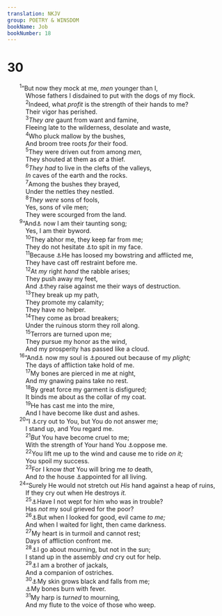 ```yaml
---
translation: NKJV
group: POETRY & WINSDOM
bookName: Job 
bookNumber: 18
---
```


<div class="title"><h1>30</h1></div>
<span class="verse giop_30_1">  <sup>1</sup>“But now they mock at me, <i>men</i> younger than I,<br/>   Whose fathers I disdained to put with the dogs of my flock.<br/></span>
<span class="verse giop_30_2">   <sup>2</sup>Indeed, what <i>profit</i> is the strength of their hands to me?<br/>   Their vigor has perished.<br/></span>
<span class="verse giop_30_3">   <sup>3</sup><i>They</i> <i>are</i> gaunt from want and famine,<br/>   Fleeing late to the wilderness, desolate and waste,<br/></span>
<span class="verse giop_30_4">   <sup>4</sup>Who pluck mallow by the bushes,<br/>   And broom tree roots <i>for</i> their food.<br/></span>
<span class="verse giop_30_5">   <sup>5</sup>They were driven out from among <i>men,</i><br/>   They shouted at them as <i>at</i> a thief.<br/></span>
<span class="verse giop_30_6">   <sup>6</sup><i>They</i> <i>had</i> to live in the clefts of the valleys,<br/>   <i>In</i> caves of the earth and the rocks.<br/></span>
<span class="verse giop_30_7">   <sup>7</sup>Among the bushes they brayed,<br/>   Under the nettles they nestled.<br/></span>
<span class="verse giop_30_8">   <sup>8</sup><i>They</i> <i>were</i> sons of fools,<br/>   Yes, sons of vile men;<br/>   They were scourged from the land.<br/></span>
<span class="verse giop_30_9">  <sup>9</sup>“And<a data-toggle="tooltip" data-placement="bottom" title="Job 17:6; Ps. 69:12; Lam. 3:14, 63">⚓</a> now I am their taunting song;<br/>   Yes, I am their byword.<br/></span>
<span class="verse giop_30_10">   <sup>10</sup>They abhor me, they keep far from me;<br/>   They do not hesitate <a data-toggle="tooltip" data-placement="bottom" title="Num. 12:14; Deut. 25:9; Job 17:6; Is. 50:6; Matt. 26:67; 27:30">⚓</a>to spit in my face.<br/></span>
<span class="verse giop_30_11">   <sup>11</sup>Because <a data-toggle="tooltip" data-placement="bottom" title="Job 12:18">⚓</a>He has loosed my bowstring and afflicted me,<br/>   They have cast off restraint before me.<br/></span>
<span class="verse giop_30_12">   <sup>12</sup>At <i>my</i> right <i>hand</i> the rabble arises;<br/>   They push away my feet,<br/>   And <a data-toggle="tooltip" data-placement="bottom" title="Job 19:12">⚓</a>they raise against me their ways of destruction.<br/></span>
<span class="verse giop_30_13">   <sup>13</sup>They break up my path,<br/>   They promote my calamity;<br/>   They have no helper.<br/></span>
<span class="verse giop_30_14">   <sup>14</sup>They come as broad breakers;<br/>   Under the ruinous storm they roll along.<br/></span>
<span class="verse giop_30_15">   <sup>15</sup>Terrors are turned upon me;<br/>   They pursue my honor as the wind,<br/>   And my prosperity has passed like a cloud.<br/></span>
<span class="verse giop_30_16">  <sup>16</sup>“And<a data-toggle="tooltip" data-placement="bottom" title="Ps. 42:4">⚓</a> now my soul is <a data-toggle="tooltip" data-placement="bottom" title="Ps. 22:14; Is. 53:12">⚓</a>poured out because of my <i>plight;</i><br/>   The days of affliction take hold of me.<br/></span>
<span class="verse giop_30_17">   <sup>17</sup>My bones are pierced in me at night,<br/>   And my gnawing pains take no rest.<br/></span>
<span class="verse giop_30_18">   <sup>18</sup>By great force my garment is disfigured;<br/>   It binds me about as the collar of my coat.<br/></span>
<span class="verse giop_30_19">   <sup>19</sup>He has cast me into the mire,<br/>   And I have become like dust and ashes.<br/></span>
<span class="verse giop_30_20">  <sup>20</sup>“I <a data-toggle="tooltip" data-placement="bottom" title="Job 19:7">⚓</a>cry out to You, but You do not answer me;<br/>   I stand up, and You regard me.<br/></span>
<span class="verse giop_30_21">   <sup>21</sup><i>But</i> You have become cruel to me;<br/>   With the strength of Your hand You <a data-toggle="tooltip" data-placement="bottom" title="Job 10:3; 16:9, 14; 19:6, 22">⚓</a>oppose me.<br/></span>
<span class="verse giop_30_22">   <sup>22</sup>You lift me up to the wind and cause me to ride <i>on</i> <i>it;</i><br/>   You spoil my success.<br/></span>
<span class="verse giop_30_23">   <sup>23</sup>For I know <i>that</i> You will bring me <i>to</i> death,<br/>   And <i>to</i> the house <a data-toggle="tooltip" data-placement="bottom" title="(Heb. 9:27)">⚓</a>appointed for all living.<br/></span>
<span class="verse giop_30_24">  <sup>24</sup>“Surely He would not stretch out <i>His</i> hand against a heap of ruins,<br/>   If they cry out when He destroys <i>it.</i><br/></span>
<span class="verse giop_30_25">   <sup>25</sup><a data-toggle="tooltip" data-placement="bottom" title="Ps. 35:13, 14; Rom. 12:15">⚓</a>Have I not wept for him who was in trouble?<br/>   Has <i>not</i> my soul grieved for the poor?<br/></span>
<span class="verse giop_30_26">   <sup>26</sup><a data-toggle="tooltip" data-placement="bottom" title="Job 3:25, 26; Jer. 8:15">⚓</a>But when I looked for good, evil came <i>to</i> <i>me;</i><br/>   And when I waited for light, then came darkness.<br/></span>
<span class="verse giop_30_27">   <sup>27</sup>My heart is in turmoil and cannot rest;<br/>   Days of affliction confront me.<br/></span>
<span class="verse giop_30_28">   <sup>28</sup><a data-toggle="tooltip" data-placement="bottom" title="Job 30:31; Ps. 38:6; 42:9; 43:2">⚓</a>I go about mourning, but not in the sun;<br/>   I stand up in the assembly <i>and</i> cry out for help.<br/></span>
<span class="verse giop_30_29">   <sup>29</sup><a data-toggle="tooltip" data-placement="bottom" title="Ps. 44:19; 102:6; Mic. 1:8">⚓</a>I am a brother of jackals,<br/>   And a companion of ostriches.<br/></span>
<span class="verse giop_30_30">   <sup>30</sup><a data-toggle="tooltip" data-placement="bottom" title="Ps. 119:83; Lam. 4:8; 5:10">⚓</a>My skin grows black and falls from me;<br/>   <a data-toggle="tooltip" data-placement="bottom" title="Ps. 102:3">⚓</a>My bones burn with fever.<br/></span>
<span class="verse giop_30_31">   <sup>31</sup>My harp is <i>turned</i> to mourning,<br/>   And my flute to the voice of those who weep.<br/></span>

